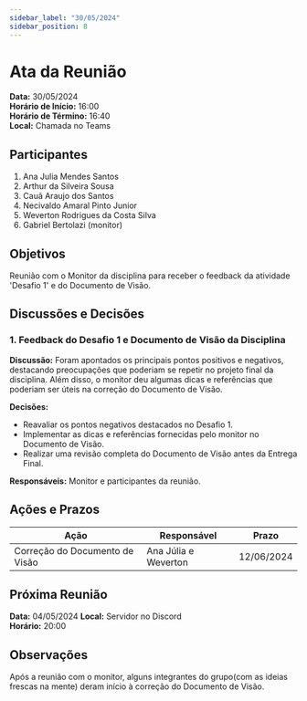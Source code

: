 ```yaml
---
sidebar_label: "30/05/2024"
sidebar_position: 8
---
```


# Ata da Reunião

**Data:** 30/05/2024  
**Horário de Início:** 16:00  
**Horário de Término:** 16:40    
**Local:** Chamada no Teams

## Participantes
1. Ana Julia Mendes Santos
2. Arthur da Silveira Sousa
3. Cauã Araujo dos Santos
4. Necivaldo Amaral Pinto Junior
5. Weverton Rodrigues da Costa Silva
6. Gabriel Bertolazi (monitor)

## Objetivos
Reunião com o Monitor da disciplina para receber o feedback da atividade 'Desafio 1' e do Documento de Visão.

## Discussões e Decisões

### 1. Feedback do Desafio 1 e Documento de Visão da Disciplina
**Discussão:**
Foram apontados os principais pontos positivos e negativos, destacando preocupações que poderiam se repetir no projeto final da disciplina. Além disso, o monitor deu algumas dicas e referências que poderiam ser úteis na correção do Documento de Visão.
 
**Decisões:**
- Reavaliar os pontos negativos destacados no Desafio 1.
- Implementar as dicas e referências fornecidas pelo monitor no Documento de Visão.
- Realizar uma revisão completa do Documento de Visão antes da Entrega Final.

**Responsáveis:**
Monitor e participantes da reunião.

## Ações e Prazos
| Ação                             | Responsável             | Prazo         |
| -------------------------------- | ----------------------- | ------------- |
| Correção do Documento de Visão   | Ana Júlia e Weverton | 12/06/2024 |

## Próxima Reunião
**Data:** 04/05/2024 
**Local:** Servidor no Discord  
**Horário:** 20:00 

## Observações
Após a reunião com o monitor, alguns integrantes do grupo(com as ideias frescas na mente) deram início à correção do Documento de Visão.

